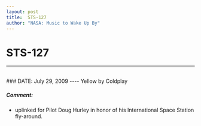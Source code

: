 ```yaml
---
layout: post
title:  STS-127
author: "NASA: Music to Wake Up By"
---
```


# STS-127
----
<br/>
### DATE: July 29, 2009
----
Yellow by Coldplay

##### Comment:
* uplinked for Pilot Doug Hurley in honor of his International Space Station fly-around.
